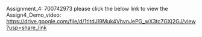 Assignment_4: 700742973
please click the below link to view the Assign4_Demo_video:
https://drive.google.com/file/d/1tItdJI9Muk4VhvnJePG_wX3tc7GXj2GJ/view?usp=share_link
